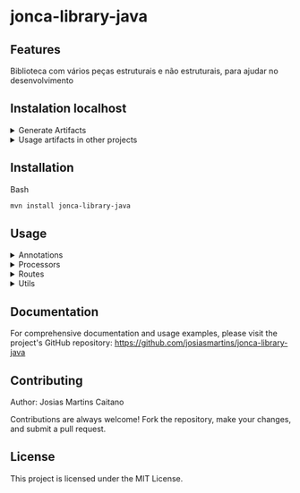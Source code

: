 
# jonca-library-java

## Features
Biblioteca com vários peças estruturais e não estruturais, para ajudar no desenvolvimento

## Instalation localhost
<details>
  <summary>Generate Artifacts</summary>

- 1 Baixar a lib
  ```Bash
    git clone https://github.com/josiasmartins/jonca-library-java.git
  ```
- 2 Gerar o Artifacts jar:
    Project Structure -> Project Setttings -> Artifacts
    ![image](https://github.com/josiasmartins/jonca-library-java/assets/60591410/a308856f-d25b-47d7-8981-076bee98f617)

  create ![image](https://github.com/josiasmartins/jonca-library-java/assets/60591410/e037a6ab-3d78-434b-979e-be8dffec3592)
</details>

<details>
  <summary>Usage artifacts in other projects</summary>

- 1 Adicionar o artifacts:
    Project Structure -> Project Setttings -> Libraries
    ![image](https://github.com/josiasmartins/jonca-library-java/assets/60591410/d3877f2f-a86b-4f05-a89a-906d4382637b)

  create
  ![image](https://github.com/josiasmartins/jonca-library-java/assets/60591410/5c199138-7d2c-483b-b79b-a0a3fc297c04)
  
</details>






## Installation

Bash
```bash
mvn install jonca-library-java
```
## Usage

<details>
  <summary>Annotations</summary>
  <h3>Logger</h3>
  <h5>Anotacao para logar os dados no logstash</h5>

Example:

```Java
import com.techbuzzblogs.rest.camelproject.decorators.Logger;
import lombok.Builder;
import lombok.Data;

@Data
@Builder
public class CarDetailsType {

    @Logger
    private String carName;

    @Logger
    private String carModel;
    private String company;

}

```
</details>

<details>
  <summary>Processors</summary>
  <h3>Base64ObjectProcessor</h3>
  <h5>Transforma todas as propriedades da classe java em base 64 ENCODE | DECODE</h5>

  Example:

```Java
from("direct:start")
    .process(new Base64ObjectProcessor(false))  // Decode String fields
    .to("mock:result");

// agora com encode
from("direct:start")
    .process(new Base64ObjectProcessor(true))  // Encode String fields
    .to("mock:result");
```
</details>

<details>
  <summary>Routes</summary>
</details>

<details>
  <summary>Utils</summary>

  <h3>LoggerUtil</h3>
  <h5>
    Percorre todas as propriedades de qualquer objeto (simples, complexo), e salva no Map em todas as propriedades salvas.<br>
    Obs: essa verificacao faz com base no annotation Logger
  </h5>

  Example:

  ```java
   @Override
    public void process(Exchange exchange) throws Exception {
        CarDetailsType body = exchange.getIn().getBody(CarDetailsType.class);

        Map<String, String> mapper = LoggerMethodUtil.extractProperties(body);
    }
  ```
</details>


## Documentation

For comprehensive documentation and usage examples, please visit the project's GitHub repository: https://github.com/josiasmartins/jonca-library-java

## Contributing
Author: Josias Martins Caitano

Contributions are always welcome! Fork the repository, make your changes, and submit a pull request.

## License

This project is licensed under the MIT License.
